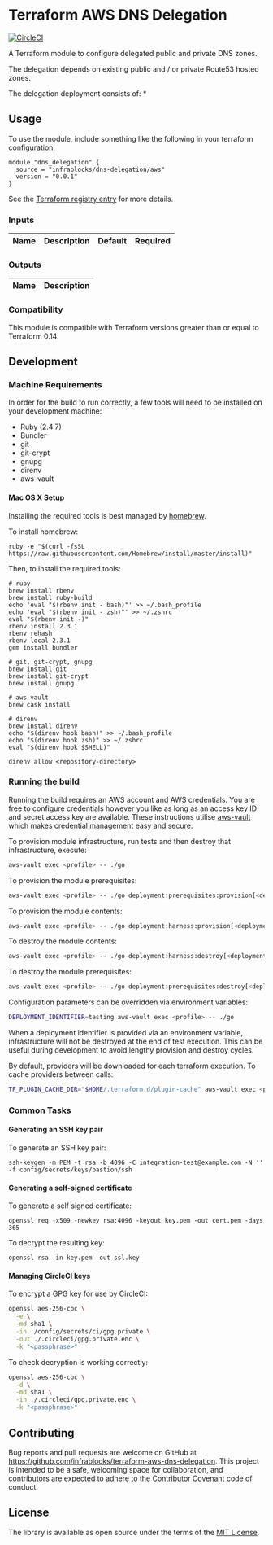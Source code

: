 Terraform AWS DNS Delegation
============================

[![CircleCI](https://circleci.com/gh/infrablocks/terraform-aws-dns-delegation.svg?style=svg)](https://circleci.com/gh/infrablocks/terraform-aws-dns-delegation)

A Terraform module to configure delegated public and private DNS zones.

The delegation depends on existing public and / or private Route53 hosted zones.
 
The delegation deployment consists of:
*  

Usage
-----

To use the module, include something like the following in your terraform
configuration:

```hcl-terraform
module "dns_delegation" {
  source = "infrablocks/dns-delegation/aws"
  version = "0.0.1"
}
```

See the 
[Terraform registry entry](https://registry.terraform.io/modules/infrablocks/dns-delegation/aws/latest) 
for more details.

### Inputs

| Name                  | Description                                      | Default | Required |
|-----------------------|--------------------------------------------------|:-------:|:--------:|

### Outputs

| Name | Description |
|------|-------------|

### Compatibility

This module is compatible with Terraform versions greater than or equal to 
Terraform 0.14.

Development
-----------

### Machine Requirements

In order for the build to run correctly, a few tools will need to be installed 
on your development machine:

* Ruby (2.4.7)
* Bundler
* git
* git-crypt
* gnupg
* direnv
* aws-vault

#### Mac OS X Setup

Installing the required tools is best managed by [homebrew](http://brew.sh).

To install homebrew:

```
ruby -e "$(curl -fsSL https://raw.githubusercontent.com/Homebrew/install/master/install)"
```

Then, to install the required tools:

```
# ruby
brew install rbenv
brew install ruby-build
echo 'eval "$(rbenv init - bash)"' >> ~/.bash_profile
echo 'eval "$(rbenv init - zsh)"' >> ~/.zshrc
eval "$(rbenv init -)"
rbenv install 2.3.1
rbenv rehash
rbenv local 2.3.1
gem install bundler

# git, git-crypt, gnupg
brew install git
brew install git-crypt
brew install gnupg

# aws-vault
brew cask install

# direnv
brew install direnv
echo "$(direnv hook bash)" >> ~/.bash_profile
echo "$(direnv hook zsh)" >> ~/.zshrc
eval "$(direnv hook $SHELL)"

direnv allow <repository-directory>
```

### Running the build

Running the build requires an AWS account and AWS credentials. You are free to 
configure credentials however you like as long as an access key ID and secret
access key are available. These instructions utilise 
[aws-vault](https://github.com/99designs/aws-vault) which makes credential
management easy and secure.

To provision module infrastructure, run tests and then destroy that 
infrastructure, execute:

```bash
aws-vault exec <profile> -- ./go
```

To provision the module prerequisites:

```bash
aws-vault exec <profile> -- ./go deployment:prerequisites:provision[<deployment_identifier>]
```

To provision the module contents:

```bash
aws-vault exec <profile> -- ./go deployment:harness:provision[<deployment_identifier>]
```

To destroy the module contents:

```bash
aws-vault exec <profile> -- ./go deployment:harness:destroy[<deployment_identifier>]
```

To destroy the module prerequisites:

```bash
aws-vault exec <profile> -- ./go deployment:prerequisites:destroy[<deployment_identifier>]
```

Configuration parameters can be overridden via environment variables:

```bash
DEPLOYMENT_IDENTIFIER=testing aws-vault exec <profile> -- ./go
```

When a deployment identifier is provided via an environment variable, 
infrastructure will not be destroyed at the end of test execution. This can
be useful during development to avoid lengthy provision and destroy cycles.

By default, providers will be downloaded for each terraform execution. To
cache providers between calls:

```bash
TF_PLUGIN_CACHE_DIR="$HOME/.terraform.d/plugin-cache" aws-vault exec <profile> -- ./go
```

### Common Tasks

#### Generating an SSH key pair

To generate an SSH key pair:

```
ssh-keygen -m PEM -t rsa -b 4096 -C integration-test@example.com -N '' -f config/secrets/keys/bastion/ssh
```

#### Generating a self-signed certificate

To generate a self signed certificate:
```
openssl req -x509 -newkey rsa:4096 -keyout key.pem -out cert.pem -days 365
```

To decrypt the resulting key:

```
openssl rsa -in key.pem -out ssl.key
```

#### Managing CircleCI keys

To encrypt a GPG key for use by CircleCI:

```bash
openssl aes-256-cbc \
  -e \
  -md sha1 \
  -in ./config/secrets/ci/gpg.private \
  -out ./.circleci/gpg.private.enc \
  -k "<passphrase>"
```

To check decryption is working correctly:

```bash
openssl aes-256-cbc \
  -d \
  -md sha1 \
  -in ./.circleci/gpg.private.enc \
  -k "<passphrase>"
```

Contributing
------------

Bug reports and pull requests are welcome on GitHub at 
https://github.com/infrablocks/terraform-aws-dns-delegation. 
This project is intended to be a safe, welcoming space for collaboration, and 
contributors are expected to adhere to 
the [Contributor Covenant](http://contributor-covenant.org) code of conduct.

License
-------

The library is available as open source under the terms of the 
[MIT License](http://opensource.org/licenses/MIT).

